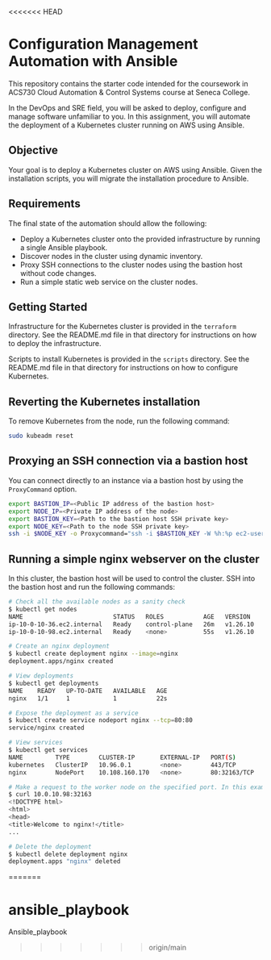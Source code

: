 <<<<<<< HEAD
# Configuration Management Automation with Ansible

This repository contains the starter code intended for the coursework in ACS730
Cloud Automation & Control Systems course at Seneca College.

In the DevOps and SRE field, you will be asked to deploy, configure and manage
software unfamiliar to you. In this assignment, you will automate the
deployment of a Kubernetes cluster running on AWS using Ansible.

## Objective

Your goal is to deploy a Kubernetes cluster on AWS using Ansible. Given the
installation scripts, you will migrate the installation procedure to Ansible.

## Requirements

The final state of the automation should allow the following:

- Deploy a Kubernetes cluster onto the provided infrastructure by running a single Ansible playbook.
- Discover nodes in the cluster using dynamic inventory.
- Proxy SSH connections to the cluster nodes using the bastion host without code changes.
- Run a simple static web service on the cluster nodes.

## Getting Started

Infrastructure for the Kubernetes cluster is provided in the `terraform`
directory. See the README.md file in that directory for instructions on how to
deploy the infrastructure.

Scripts to install Kubernetes is provided in the `scripts` directory. See the
README.md file in that directory for instructions on how to configure
Kubernetes.

## Reverting the Kubernetes installation

To remove Kubernetes from the node, run the following command:

```bash
sudo kubeadm reset
```

## Proxying an SSH connection via a bastion host

You can connect directly to an instance via a bastion host by using the `ProxyCommand` option.

```bash
export BASTION_IP=<Public IP address of the bastion host>
export NODE_IP=<Private IP address of the node>
export BASTION_KEY=<Path to the bastion host SSH private key>
export NODE_KEY=<Path to the node SSH private key>
ssh -i $NODE_KEY -o Proxycommand="ssh -i $BASTION_KEY -W %h:%p ec2-user@$NODE_IP" ec2-user@$NODE_IP
```

## Running a simple nginx webserver on the cluster

In this cluster, the bastion host will be used to control the cluster. SSH into
the bastion host and run the following commands:

```bash
# Check all the available nodes as a sanity check
$ kubectl get nodes
NAME                         STATUS   ROLES           AGE   VERSION
ip-10-0-10-36.ec2.internal   Ready    control-plane   26m   v1.26.10
ip-10-0-10-98.ec2.internal   Ready    <none>          55s   v1.26.10

# Create an nginx deployment
$ kubectl create deployment nginx --image=nginx
deployment.apps/nginx created

# View deployments
$ kubectl get deployments
NAME    READY   UP-TO-DATE   AVAILABLE   AGE
nginx   1/1     1            1           22s

# Expose the deployment as a service
$ kubectl create service nodeport nginx --tcp=80:80
service/nginx created

# View services
$ kubectl get services
NAME         TYPE        CLUSTER-IP       EXTERNAL-IP   PORT(S)        AGE
kubernetes   ClusterIP   10.96.0.1        <none>        443/TCP        3h38m
nginx        NodePort    10.108.160.170   <none>        80:32163/TCP   22s

# Make a request to the worker node on the specified port. In this example, you will use port 32163.
$ curl 10.0.10.98:32163
<!DOCTYPE html>
<html>
<head>
<title>Welcome to nginx!</title>
...

# Delete the deployment
$ kubectl delete deployment nginx
deployment.apps "nginx" deleted
```
=======
# ansible_playbook
Ansible_playbook
>>>>>>> origin/main
